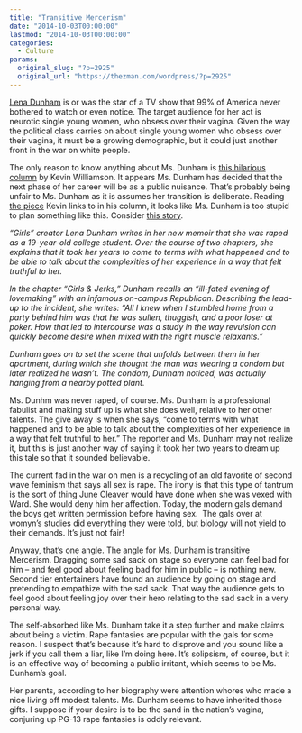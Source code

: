 ```yaml
---
title: "Transitive Mercerism"
date: "2014-10-03T00:00:00"
lastmod: "2014-10-03T00:00:00"
categories:
  - Culture
params:
  original_slug: "?p=2925"
  original_url: "https://thezman.com/wordpress/?p=2925"
---
```


<a href="http://en.wikipedia.org/wiki/Lena_Dunham" rel="noopener"
target="_blank">Lena Dunham</a> is or was the star of a TV show that 99%
of America never bothered to watch or even notice. The target audience
for her act is neurotic single young women, who obsess over their
vagina. Given the way the political class carries on about single young
women who obsess over their vagina, it must be a growing demographic,
but it could just another front in the war on white people.

The only reason to know anything about Ms. Dunham is <a
href="http://www.nationalreview.com/article/388945/five-reasons-why-youre-too-dumb-vote-kevin-d-williamson"
rel="noopener" target="_blank">this hilarious column</a> by Kevin
Williamson. It appears Ms. Dunham has decided that the next phase of her
career will be as a public nuisance. That’s probably being unfair to Ms.
Dunham as it is assumes her transition is deliberate. Reading <a
href="http://womenarewatching.org/blog/lena-dunham-5-reasons-why-i-vote-and-you-should-too"
rel="noopener" target="_blank">the piece</a> Kevin links to in his
column, it looks like Ms. Dunham is too stupid to plan something like
this. Consider <a
href="http://www.huffingtonpost.com/2014/10/02/lena-dunham-rape-story_n_5915328.html?cps=gravity"
rel="noopener" target="_blank">this story</a>.

*“Girls” creator Lena Dunham writes in her new memoir that she was raped
as a 19-year-old college student. Over the course of two chapters, she
explains that it took her years to come to terms with what happened and
to be able to talk about the complexities of her experience in a way
that felt truthful to her.*

*In the chapter “Girls & Jerks,” Dunham recalls an “ill-fated evening of
lovemaking” with an infamous on-campus Republican. Describing the
lead-up to the incident, she writes: “All I knew when I stumbled home
from a party behind him was that he was sullen, thuggish, and a poor
loser at poker. How that led to intercourse was a study in the way
revulsion can quickly become desire when mixed with the right muscle
relaxants.”*

*Dunham goes on to set the scene that unfolds between them in her
apartment, during which she thought the man was wearing a condom but
later realized he wasn’t. The condom, Dunham noticed, was actually
hanging from a nearby potted plant.*

Ms. Dunhm was never raped, of course. Ms. Dunham is a professional
fabulist and making stuff up is what she does well, relative to her
other talents. The give away is when she says, “come to terms with what
happened and to be able to talk about the complexities of her experience
in a way that felt truthful to her.” The reporter and Ms. Dunham may not
realize it, but this is just another way of saying it took her two years
to dream up this tale so that it sounded believable.

The current fad in the war on men is a recycling of an old favorite of
second wave feminism that says all sex is rape. The irony is that this
type of tantrum is the sort of thing June Cleaver would have done when
she was vexed with Ward. She would deny him her affection. Today, the
modern gals demand the boys get written permission before having sex. 
The gals over at womyn’s studies did everything they were told, but
biology will not yield to their demands. It’s just not fair!

Anyway, that’s one angle. The angle for Ms. Dunham is transitive
Mercerism. Dragging some sad sack on stage so everyone can feel bad for
him – and feel good about feeling bad for him in public – is nothing
new. Second tier entertainers have found an audience by going on stage
and pretending to empathize with the sad sack. That way the audience
gets to feel good about feeling joy over their hero relating to the sad
sack in a very personal way.

The self-absorbed like Ms. Dunham take it a step further and make claims
about being a victim. Rape fantasies are popular with the gals for some
reason. I suspect that’s because it’s hard to disprove and you sound
like a jerk if you call them a liar, like I’m doing here. It’s
solipsism, of course, but it is an effective way of becoming a public
irritant, which seems to be Ms. Dunham’s goal.

Her parents, according to her biography were attention whores who made a
nice living off modest talents. Ms. Dunham seems to have inherited those
gifts. I suppose if your desire is to be the sand in the nation’s
vagina, conjuring up PG-13 rape fantasies is oddly relevant.

